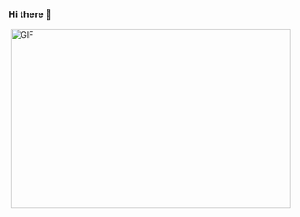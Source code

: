 ### Hi there 👋
 <img align="right" alt="GIF" src="https://github.com/Ahmed-Mujahid/readMeImages/blob/main/gif-for-marketing-businessman-working-52650-169703.gif?raw=true" width="500" height="320" />
<!--
**Ahmed-Mujahid/Ahmed-Mujahid** is a ✨ _special_ ✨ repository because its `README.md` (this file) appears on your GitHub profile.

Here are some ideas to get you started:

- 🔭 I’m currently working on ...
- 🌱 I’m currently learning ...
- 👯 I’m looking to collaborate on ...
- 🤔 I’m looking for help with ...
- 💬 Ask me about ...
- 📫 How to reach me: ...
- 😄 Pronouns: ...
- ⚡ Fun fact: ...
-->
